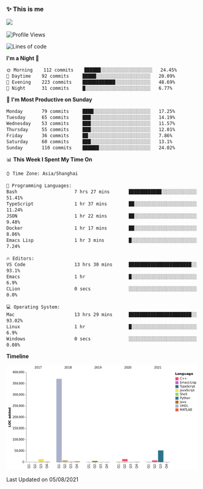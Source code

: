 <!--

**icyzeroice/icyzeroice** is a ✨ _special_ ✨ repository because its `README.md` (this file) appears on your GitHub profile.

Here are some ideas to get you started:

- 🔭 I’m currently working on ...
- 🌱 I’m currently learning ...
- 👯 I’m looking to collaborate on ...
- 🤔 I’m looking for help with ...
- 💬 Ask me about ...
- 📫 How to reach me: ...
- 😄 Pronouns: ...
- ⚡ Fun fact: ...

-->

### ✨ This is me

![](https://github-readme-stats.vercel.app/api?username=icyzeroice)

<!--START_SECTION:waka-->
![Profile Views](http://img.shields.io/badge/Profile%20Views-0-blue)

![Lines of code](https://img.shields.io/badge/From%20Hello%20World%20I%27ve%20Written-478974%20lines%20of%20code-blue)

**I'm a Night 🦉** 

```text
🌞 Morning    112 commits    ██████░░░░░░░░░░░░░░░░░░░   24.45% 
🌆 Daytime    92 commits     █████░░░░░░░░░░░░░░░░░░░░   20.09% 
🌃 Evening    223 commits    ████████████░░░░░░░░░░░░░   48.69% 
🌙 Night      31 commits     █░░░░░░░░░░░░░░░░░░░░░░░░   6.77%

```
📅 **I'm Most Productive on Sunday** 

```text
Monday       79 commits     ████░░░░░░░░░░░░░░░░░░░░░   17.25% 
Tuesday      65 commits     ███░░░░░░░░░░░░░░░░░░░░░░   14.19% 
Wednesday    53 commits     ███░░░░░░░░░░░░░░░░░░░░░░   11.57% 
Thursday     55 commits     ███░░░░░░░░░░░░░░░░░░░░░░   12.01% 
Friday       36 commits     ██░░░░░░░░░░░░░░░░░░░░░░░   7.86% 
Saturday     60 commits     ███░░░░░░░░░░░░░░░░░░░░░░   13.1% 
Sunday       110 commits    ██████░░░░░░░░░░░░░░░░░░░   24.02%

```


📊 **This Week I Spent My Time On** 

```text
⌚︎ Time Zone: Asia/Shanghai

💬 Programming Languages: 
Bash                     7 hrs 27 mins       ████████████░░░░░░░░░░░░░   51.41% 
TypeScript               1 hr 37 mins        ██░░░░░░░░░░░░░░░░░░░░░░░   11.24% 
JSON                     1 hr 22 mins        ██░░░░░░░░░░░░░░░░░░░░░░░   9.48% 
Docker                   1 hr 17 mins        ██░░░░░░░░░░░░░░░░░░░░░░░   8.86% 
Emacs Lisp               1 hr 3 mins         █░░░░░░░░░░░░░░░░░░░░░░░░   7.24%

🔥 Editors: 
VS Code                  13 hrs 30 mins      ███████████████████████░░   93.1% 
Emacs                    1 hr                █░░░░░░░░░░░░░░░░░░░░░░░░   6.9% 
CLion                    0 secs              ░░░░░░░░░░░░░░░░░░░░░░░░░   0.0%

💻 Operating System: 
Mac                      13 hrs 29 mins      ███████████████████████░░   93.02% 
Linux                    1 hr                █░░░░░░░░░░░░░░░░░░░░░░░░   6.9% 
Windows                  0 secs              ░░░░░░░░░░░░░░░░░░░░░░░░░   0.08%

```

**Timeline**

![Chart not found](https://raw.githubusercontent.com/icyzeroice/icyzeroice/main/charts/bar_graph.png) 


 Last Updated on 05/08/2021
<!--END_SECTION:waka-->

<!--

### Related
- https://github.com/abhisheknaiidu/awesome-github-profile-readme
- https://github.com/coderjojo/creative-profile-readme
- https://github.com/elangosundar/awesome-README-templates
- https://github.com/durgeshsamariya/awesome-github-profile-readme-templates
- https://github.com/anmol098/waka-readme-stats

-->
